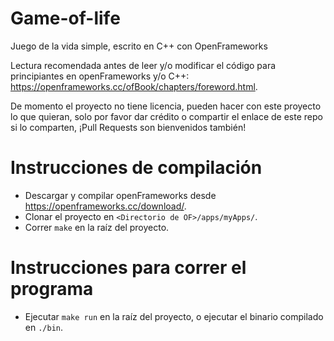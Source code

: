 # Game-of-life

Juego de la vida simple, escrito en C++ con OpenFrameworks

Lectura recomendada antes de leer y/o modificar el código para principiantes en openFrameworks y/o C++: https://openframeworks.cc/ofBook/chapters/foreword.html.

De momento el proyecto no tiene licencia, pueden hacer con este proyecto lo que quieran, solo por favor dar crédito o compartir el enlace de este repo si lo comparten, ¡Pull Requests son bienvenidos también!

# Instrucciones de compilación

* Descargar y compilar openFrameworks desde https://openframeworks.cc/download/.
* Clonar el proyecto en ```<Directorio de OF>/apps/myApps/```.
* Correr ```make``` en la raíz del proyecto.

# Instrucciones para correr el programa

* Ejecutar ```make run``` en la raíz del proyecto, o ejecutar el binario compilado en ```./bin```.
